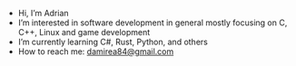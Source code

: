 - Hi, I’m Adrian
- I’m interested in software development in general mostly focusing on C, C++, Linux and game development
- I’m currently learning C#, Rust, Python, and others
- How to reach me: damirea84@gmail.com
